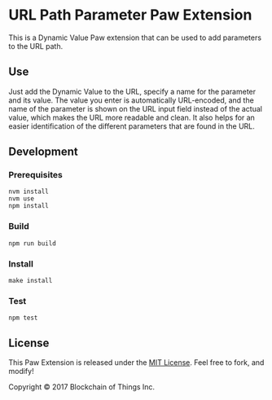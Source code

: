 # URL Path Parameter Paw Extension

This is a Dynamic Value Paw extension that can be used to add parameters to the URL path.

## Use

Just add the Dynamic Value to the URL, specify a name for the parameter and its value. The value you enter
is automatically URL-encoded, and the name of the parameter is shown on the URL input field instead of the actual value, which
makes the URL more readable and clean. It also helps for an easier identification of the different parameters that are found
in the URL.

## Development

### Prerequisites

```shell
nvm install
nvm use
npm install
```

### Build

```shell
npm run build
```

### Install

```shell
make install
```

### Test

```shell
npm test
```

## License

This Paw Extension is released under the [MIT License](LICENSE). Feel free to fork, and modify!

Copyright © 2017 Blockchain of Things Inc.
